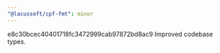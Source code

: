 ```yaml
---
"@lacussoft/cpf-fmt": minor
---
```


e8c30bcec40401718fc3472999cab97872bd8ac9 Improved codebase types.
